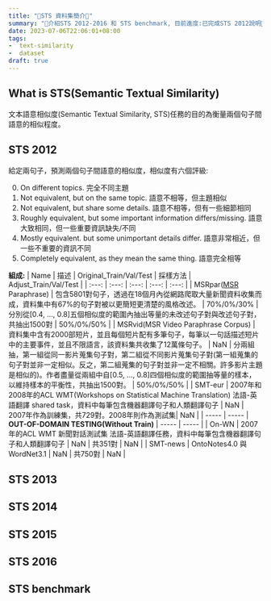 ```yaml
---
title: "🚧STS 資料集簡介🚧"
summary: "🚧介紹STS 2012-2016 和 STS benchmark, 目前進度:已完成STS 2012說明🚧"
date: 2023-07-06T22:06:01+08:00
tags: 
-  text-similarity
-  dataset
draft: true
---
```

## What is STS(Semantic Textual Similarity)

文本語意相似度(Semantic Textual Similarity, STS)任務的目的為衡量兩個句子間語意的相似程度。

## STS 2012

給定兩句子，預測兩個句子間語意的相似度，相似度有六個評級:

0. On different topics. 完全不同主題
1. Not equivalent, but on the same topic. 語意不相等，但主題相似
2. Not equivalent, but share some details. 語意不相等，但有一些細節相同
3. Roughly equivalent, but some important information differs/missing. 語意大致相同，但一些重要資訊缺失/不同
4. Mostly equivalent. but some unimportant details differ. 語意非常相近，但一些不重要的資訊不同
5. CompIetely equivalent, as they mean the same thing. 語意完全相等

**組成:**
| Name | 描述 | Original_Train/Val/Test | 採樣方法 | Adjust_Train/Val/Test |
| :---: | :---: | :---: | :---: | :---: |
| MSRpar([MSR](https://zh.wikipedia.org/zh-tw/%E5%BE%AE%E8%BB%9F%E7%A0%94%E7%A9%B6%E9%99%A2) Paraphrase) | 包含5801對句子，透過在18個月內從網路爬取大量新聞資料收集而成，資料集中有67%的句子對被以更簡短更清楚的風格改述。 | 70%/0%/30% | 分別從[0.4, ..., 0.8]五個相似度的範圍內抽出等量的未改述句子對與改述句子對，共抽出1500對 | 50%/0%/50% |
| MSRvid(MSR Video Paraphrase Corpus) | 資料集中含有2000部短片，並且每個短片配有多筆句子，每筆以一句話描述短片中的主要事件，並且不限語言，該資料集共收集了12萬條句子。 | NaN | 分兩組抽，第一組從同一影片蒐集句子對，第二組從不同影片蒐集句子對(第一組蒐集的句子對並非一定相似。反之，第二組蒐集的句子對並非一定不相關。許多影片主題是相似的)。作者盡量從兩組中自[0.5, ..., 0.8]四個相似度的範圍抽等量的樣本，以維持樣本的平衡性，共抽出1500對。 | 50%/0%/50% |
| SMT-eur | 2007年和2008年的ACL WMT(Workshops on Statistical Machine Translation) 法語-英語翻譯 shared task，資料中每筆包含機器翻譯句子和人類翻譯句子 | NaN | 2007年作為訓練集，共729對。2008年則作為測試集| NaN |
| ----- | ----- | **OUT-OF-DOMAIN TESTING(Without Train)** | ----- | ----- |
| On-WN | 2007年的ACL WMT 新聞對話測試集 法語-英語翻譯任務，資料中每筆包含機器翻譯句子和人類翻譯句子 | NaN | 共351對 | NaN |
| SMT-news | OntoNotes4.0 與 WordNet3.1 | NaN | 共750對 | NaN |

## STS 2013

## STS 2014

## STS 2015

## STS 2016

## STS benchmark
